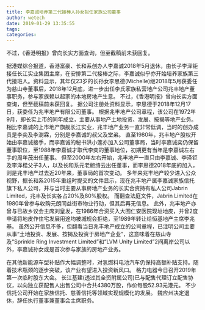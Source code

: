 ```yaml
---
title: 李嘉诚培养第三代接棒人孙女拟任家族公司董事
author: wetech
date: 2019-01-29 13:35:55
tags: 
categories: 
---
```

不过，《香港明报》曾向长实方面查询，但至截稿前未获回复。
<!-- more -->
据港媒综合报道，香港富豪、长和系创办人李嘉诚2018年5月退休，由长子李泽钜接任长江实业集团主席，在安排第二代接棒之际，李嘉诚似乎亦开始培养家族第三代接班人。资料显示，其年仅23岁的长孙女李思德(Michelle)继2018年5月获委任为慈山寺董事后，2018年12月底，进一步出任李氏家族私营地产公司兆丰地产董事职务，参与家族赖以起家的本地房地产生意。
不过，《香港明报》曾向长实方面查询，但至截稿前未获回复。
据公司注册处资料显示，李思德于2018年12月17日，获委任为兆丰地产有限公司董事。
根据兆丰地产公司章程，该公司在1972年9月，即长实上市的同年成立，主要从事地产土地投资、发展、按揭等地产业务。
相比李嘉诚的上市地产旗舰长江实业，兆丰地产业务一直非常低调，当时的创办成员是李奕及李澍霖，分别是李嘉诚的叔父及堂弟。
直至1980年，兆丰地产股权开始由李嘉诚接手，而李嘉诚的秘书洪小莲亦加入公司董事局，当时李嘉诚奕仍保留董事职位，至1988年李嘉诚才取代李奕的董事地位，初期更有当年是李嘉诚左右手的周年茂出任董事。
但至2000年左右开始，兆丰地产一直只由李嘉诚、李泽钜及李泽楷父子3人，以及长和系元老鲍绮云出任董事，而李思德2018年底的加入，则是兆丰地产过去近20年来，董事局的首次变动。
多年来兆丰地产较少进入公众视野，据长和系2015年重组时提交的文件显示，现在兆丰地产属李嘉诚家族信托旗下私人公司，并与当时主要从事房地产业务的长实合资持有私人公司Jabrin Limited，兆丰及长实各占20%及80%股权。
而翻查法庭文件，Jabrin Limited在1980年曾参与收购元朗同益街市物业行动，但其后再无信息。
此外，兆丰地产亦曾与已故乡议会主席刘皇发，在1986年合资买入大围仁安医院现址地皮，并曾2度申请将地皮作住宅发展用途均被城规会拒绝，至1989年转让给恒基地产主席李兆基。
虽然公开信息不多，但翻看当日兆丰地产成立的公司章程，已注明公司主要从事“土地投资、发展、按揭及投资于房地产企业”，这意味着在慈山寺及“Sprinkle Ring Investment Limited”和“LVM Unity Limited”2间离岸公司以外，李嘉诚孙女或是首次参与家族的房地产业务。
 
 
在其他新能源车型补贴作大幅调整时，对氢燃料电池汽车仍保持高额补贴支持。随着技术瓶颈的逐步突破，该产业有望进入投资新风口。
格力电器今日召开2019年第一次临时股东大会。
长江基建(透过其全资附属公司)已与配售代理订立配售协议，以向独立获配售人出售公司中合共4380万股，作价每股52.93元港元。
不少信托公司开始在家族信托、慈善信托等领域实现规模化的发展。
魏应州决定退休，辞任执行董事兼董事会主席职务。
